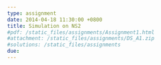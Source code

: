```yaml
---
type: assignment
date: 2014-04-18 11:30:00 +0800
title: Simulation on NS2
#pdf: /static_files/assignments/Assignment1.html
#attachment: /static_files/assignments/DS_A1.zip
#solutions: /static_files/assignments
due: 
---
```

